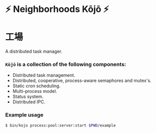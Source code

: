 # ⚡ Neighborhoods Kōjō ⚡
# 工場
A distributed task manager.

### `Kōjō` is a collection of the following components:
* Distributed task management.
* Distributed, cooperative, process-aware semaphores and mutex's.
* Static cron scheduling.
* Multi-process model.
* Status system.
* Distributed IPC.

### Example usage
```bash
$ bin/kojo process:pool:server:start $PWD/example
```
